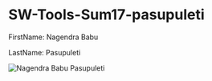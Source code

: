# SW-Tools-Sum17-pasupuleti

FirstName: Nagendra Babu  

LastName: Pasupuleti 

![Nagendra Babu Pasupuleti](http://i64.tinypic.com/2rhw742.jpg)


